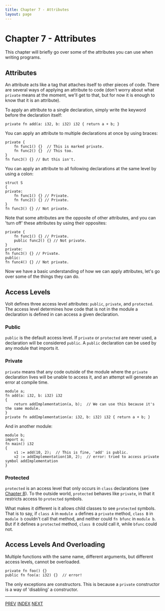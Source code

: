 ```yaml
---
title: Chapter 7 - Attributes
layout: page
---
```

# Chapter 7 - Attributes

This chapter will briefly go over some of the attributes you can use when writing programs.

## Attributes

An attribute acts like a tag that attaches itself to other pieces of code. There are several ways of applying an attribute to code (don't worry about what `private` means at the moment, we'll get to that, but for now it is enough to know that it is an attribute).

To apply an attribute to a single declaration, simply write the keyword before the declaration itself:

    private fn add(a: i32, b: i32) i32 { return a + b; }

You can apply an attribute to multiple declarations at once by using braces:

	private {
		fn func1() {}  // This is marked private.
		fn func2() {}  // This too.
	}
	fn func3() {} // But this isn't.

You can apply an attribute to all following declarations at the same level by using a colon:

	struct S
	{
	private:
		fn func1() {} // Private.
		fn func2() {} // Private.
	}
	fn func3() {} // Not private.

Note that some attributes are the opposite of other attributes, and you can 'turn off' these attributes by using their opposites:

	private {
		fn func1() {} // Private.
		public func2() {} // Not private.
	}
	private:
	fn func3() {} // Private.
	public:
	fn func4() {} // Not private.

Now we have a basic understanding of how we can apply attributes, let's go over some of the things they can do.

## Access Levels

Volt defines three access level attributes: `public`, `private`, and `protected`. The access level determines how code that is not in the module a declaration is defined in can access a given declaration.

### Public

`public` is the default access level. If `private` or `protected` are never used, a declaration will be considered `public`. A `public` declaration can be used by any module that imports it.

### Private

`private` means that any code outside of the module where the `private` declaration lives will be unable to access it, and an attempt will generate an error at compile time.

	module a;
	fn add(a: i32, b: i32) i32
	{
		return addImplementation(a, b);  // We can use this because it's the same module.
	}
	private fn addImplementation(a: i32, b: i32) i32 { return a + b; }

And in another module:

	module b;
	import a;
	fn main() i32
	{
		v1 := add(10, 2);  // This is fine, 'add' is public.
		v2 := addImplementation(10, 2);  // error: tried to access private symbol addImplementation
	}

### Protected

`protected` is an access level that only occurs in `class` declarations (see [Chapter 8](c8-user-types.html)). To the outside world, `protected` behaves like `private`, in that it restricts access to `protected` symbols.

What makes it different is it allows child classes to see `protected` symbols. That is to say, if `class A` in `module a` defines a `private` method, `class B` in `module b` couldn't call that method, and neither could `fn bfunc` in `module b`. But if it defines a `protected` method, `class B` could call it, while `bfunc` could not.

## Access Levels And Overloading

Multiple functions with the same name, different arguments, but different access levels, cannot be overloaded.

	private fn foo() {}
	public fn foo(a: i32) {}  // error!

The only exceptions are constructors. This is because a `private` constructor is a way of 'disabling' a constructor.

---

[PREV](c6-functions.html) [INDEX](c1-intro.html) [NEXT](c8-user-types.html)
